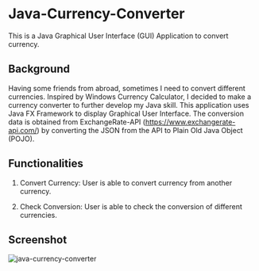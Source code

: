 # Java-Currency-Converter

This is a Java Graphical User Interface (GUI) Application to convert currency.


## Background
Having some friends from abroad, sometimes I need to convert different currencies. Inspired by Windows Currency Calculator, I decided to make a currency converter to further develop my Java skill. This application uses Java FX Framework to display Graphical User Interface. The conversion data is obtained from ExchangeRate-API (https://www.exchangerate-api.com/) by converting the JSON from the API to Plain Old Java Object (POJO).


## Functionalities
1. Convert Currency: User is able to convert currency from another currency. 

2. Check Conversion: User is able to check the conversion of different currencies.
   


## Screenshot
![java-currency-converter](https://github.com/sjadrian/java-currency-converter/assets/93874977/02daa26c-f63a-4206-a2ea-66c51c759d82)
